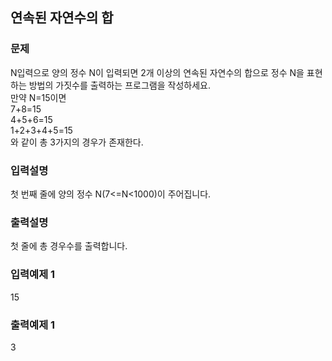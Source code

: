 ## 연속된 자연수의 합
### 문제
N입력으로 양의 정수 N이 입력되면 2개 이상의 연속된 자연수의 합으로 정수 N을 표현하는 
방법의 가짓수를 출력하는 프로그램을 작성하세요.<br>
만약 N=15이면 <br>
7+8=15<br>
 4+5+6=15<br>
 1+2+3+4+5=15<br>
와 같이 총 3가지의 경우가 존재한다.
 ### 입력설명
첫 번째 줄에 양의 정수 N(7<=N<1000)이 주어집니다.
### 출력설명
첫 줄에 총 경우수를 출력합니다.
### 입력예제 1                                   
15
### 출력예제 1
 3